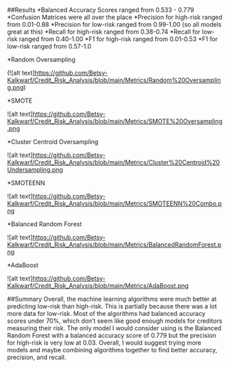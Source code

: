 ##Results
*Balanced Accuracy Scores ranged from 0.533 - 0.779
*Confusion Matrices were all over the place
*Precision for high-risk ranged from 0.01-0.88
*Precision for low-risk ranged from 0.99-1.00 (so all models great at this)
*Recall for high-risk ranged from 0.38-0.74
*Recall for low-risk ranged from 0.40-1.00
*F1 for high-risk ranged from 0.01-0.53
*F1 for low-risk ranged from 0.57-1.0

*Random Oversampling

(![alt text]https://github.com/Betsy-Kalkwarf/Credit_Risk_Analysis/blob/main/Metrics/Random%20Oversampling.png)

*SMOTE

![alt text]https://github.com/Betsy-Kalkwarf/Credit_Risk_Analysis/blob/main/Metrics/SMOTE%20Oversampling.png

*Cluster Centroid Oversampling

![alt text]https://github.com/Betsy-Kalkwarf/Credit_Risk_Analysis/blob/main/Metrics/Cluster%20Centroid%20Undersampling.png

*SMOTEENN

![alt text]https://github.com/Betsy-Kalkwarf/Credit_Risk_Analysis/blob/main/Metrics/SMOTEENN%20Combo.png

*Balanced Random Forest

![alt text]https://github.com/Betsy-Kalkwarf/Credit_Risk_Analysis/blob/main/Metrics/BalancedRandomForest.png

*AdaBoost

![alt text]https://github.com/Betsy-Kalkwarf/Credit_Risk_Analysis/blob/main/Metrics/AdaBoost.png

##Summary
Overall, the machine learning algorithms were much better at predicting low-risk than high-risk. This is partially because there was a lot more data for low-risk. Most of the algorithms had balanced accuracy scores under 70%, which don’t seem like good enough models for creditors measuring their risk. The only model I would consider using is the Balanced Random Forest with a balanced accuracy score of 0.779 but the precision for high-risk is very low at 0.03. Overall, I would suggest trying more models and maybe combining algorithms together to find better accuracy, precision, and recall.


